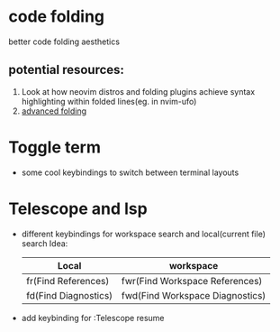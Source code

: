 # code folding
better code folding aesthetics
    
## potential resources:
1. Look at how neovim distros and folding plugins achieve syntax highlighting within folded lines(eg. in nvim-ufo)
2. [advanced folding](https://learnvimscriptthehardway.stevelosh.com/chapters/49.html)

# Toggle term
- some cool keybindings to switch between terminal layouts

# Telescope and lsp
- different keybindings for workspace search and local(current file) search
  Idea:
  
  | Local                | workspace                       |
  |----------------------|---------------------------------|
  | fr(Find References)  |  fwr(Find Workspace References) |
  | fd(Find Diagnostics) |  fwd(Find Workspace Diagnostics)|

- add keybinding for :Telescope resume
